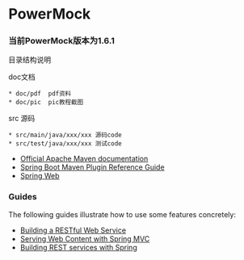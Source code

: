 # PowerMock

### 当前PowerMock版本为1.6.1

目录结构说明

doc文档
    
    * doc/pdf  pdf资料
    * doc/pic  pic教程截图

src 源码
    
    * src/main/java/xxx/xxx 源码code
    * src/test/java/xxx/xxx 测试code


* [Official Apache Maven documentation](https://maven.apache.org/guides/index.html)
* [Spring Boot Maven Plugin Reference Guide](https://docs.spring.io/spring-boot/docs/2.2.5.RELEASE/maven-plugin/)
* [Spring Web](https://docs.spring.io/spring-boot/docs/2.2.5.RELEASE/reference/htmlsingle/#boot-features-developing-web-applications)

### Guides
The following guides illustrate how to use some features concretely:

* [Building a RESTful Web Service](https://spring.io/guides/gs/rest-service/)
* [Serving Web Content with Spring MVC](https://spring.io/guides/gs/serving-web-content/)
* [Building REST services with Spring](https://spring.io/guides/tutorials/bookmarks/)

